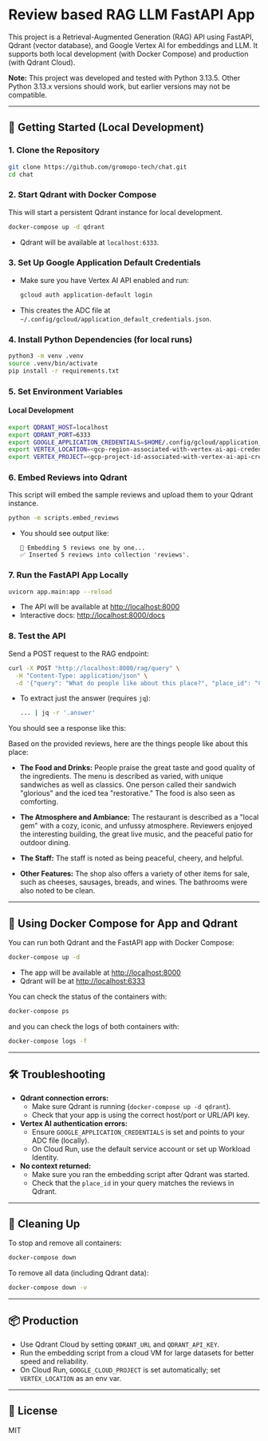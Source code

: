 # Review based RAG LLM FastAPI App

This project is a Retrieval-Augmented Generation (RAG) API using FastAPI, Qdrant (vector database), and Google Vertex AI for embeddings and LLM. It supports both local development (with Docker Compose) and production (with Qdrant Cloud).

**Note:** This project was developed and tested with Python 3.13.5. Other Python 3.13.x versions should work, but earlier versions may not be compatible.

---

## 🚀 Getting Started (Local Development)

### 1. **Clone the Repository**
```sh
git clone https://github.com/gromopo-tech/chat.git
cd chat
```

### 2. **Start Qdrant with Docker Compose**
This will start a persistent Qdrant instance for local development.

```sh
docker-compose up -d qdrant
```

- Qdrant will be available at `localhost:6333`.

### 3. **Set Up Google Application Default Credentials**
- Make sure you have Vertex AI API enabled and run:
  ```sh
  gcloud auth application-default login
  ```
- This creates the ADC file at `~/.config/gcloud/application_default_credentials.json`.

### 4. **Install Python Dependencies (for local runs)**
```sh
python3 -m venv .venv
source .venv/bin/activate
pip install -r requirements.txt
```

### 5. **Set Environment Variables**

#### **Local Development**
```sh
export QDRANT_HOST=localhost
export QDRANT_PORT=6333
export GOOGLE_APPLICATION_CREDENTIALS=$HOME/.config/gcloud/application_default_credentials.json
export VERTEX_LOCATION=<gcp-region-associated-with-vertex-ai-api-credentials>
export VERTEX_PROJECT=<gcp-project-id-associated-with-vertex-ai-api-credentials>
```

### 6. **Embed Reviews into Qdrant**
This script will embed the sample reviews and upload them to your Qdrant instance.

```sh
python -m scripts.embed_reviews
```

- You should see output like:
  ```
  🧠 Embedding 5 reviews one by one...
  ✅ Inserted 5 reviews into collection 'reviews'.
  ```

### 7. **Run the FastAPI App Locally**
```sh
uvicorn app.main:app --reload
```
- The API will be available at [http://localhost:8000](http://localhost:8000)
- Interactive docs: [http://localhost:8000/docs](http://localhost:8000/docs)

### 8. **Test the API**
Send a POST request to the RAG endpoint:
```sh
curl -X POST "http://localhost:8000/rag/query" \
  -H "Content-Type: application/json" \
  -d '{"query": "What do people like about this place?", "place_id": "ChIJuVyExGENK4cRooPhJIUgnxk"}'
```

- To extract just the answer (requires `jq`):
  ```sh
  ... | jq -r '.answer'
  ```

You should see a response like this:

Based on the provided reviews, here are the things people like about this place:

*   **The Food and Drinks:** People praise the great taste and good quality of the ingredients. The menu is described as varied, with unique sandwiches as well as classics. One person called their sandwich "glorious" and the iced tea "restorative." The food is also seen as comforting.

*   **The Atmosphere and Ambiance:** The restaurant is described as a "local gem" with a cozy, iconic, and unfussy atmosphere. Reviewers enjoyed the interesting building, the great live music, and the peaceful patio for outdoor dining.

*   **The Staff:** The staff is noted as being peaceful, cheery, and helpful.

*   **Other Features:** The shop also offers a variety of other items for sale, such as cheeses, sausages, breads, and wines. The bathrooms were also noted to be clean.

---

## 🐳 Using Docker Compose for App and Qdrant

You can run both Qdrant and the FastAPI app with Docker Compose:

```sh
docker-compose up -d
```

- The app will be available at [http://localhost:8000](http://localhost:8000)
- Qdrant will be at [http://localhost:6333](http://localhost:6333)

You can check the status of the containers with:

```sh
docker-compose ps
```

and you can check the logs of both containers with:

```sh
docker-compose logs -f
```
---

## 🛠️ Troubleshooting

- **Qdrant connection errors:**
  - Make sure Qdrant is running (`docker-compose up -d qdrant`).
  - Check that your app is using the correct host/port or URL/API key.
- **Vertex AI authentication errors:**
  - Ensure `GOOGLE_APPLICATION_CREDENTIALS` is set and points to your ADC file (locally).
  - On Cloud Run, use the default service account or set up Workload Identity.
- **No context returned:**
  - Make sure you ran the embedding script after Qdrant was started.
  - Check that the `place_id` in your query matches the reviews in Qdrant.

---

## 🧹 Cleaning Up

To stop and remove all containers:
```sh
docker-compose down
```
To remove all data (including Qdrant data):
```sh
docker-compose down -v
```

---

## 📦 Production

- Use Qdrant Cloud by setting `QDRANT_URL` and `QDRANT_API_KEY`.
- Run the embedding script from a cloud VM for large datasets for better speed and reliability.
- On Cloud Run, `GOOGLE_CLOUD_PROJECT` is set automatically; set `VERTEX_LOCATION` as an env var.

---

## 📄 License
MIT
